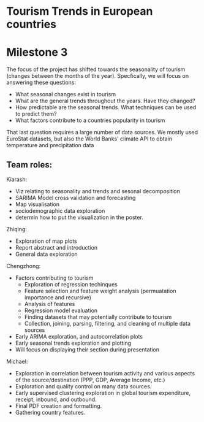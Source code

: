 # Tourism Trends in European countries
# Milestone 3
The focus of the project has shifted towards the seasonality of tourism (changes between the months of the year). Specfically, we will focus on answering these questions:
* What seasonal changes exist in tourism
* What are the general trends throughout the years. Have they changed?
* How predictable are the seasonal trends. What techniques can be used to predict them?
* What factors contribute to a countries popularity in tourism

That last question requires a large number of data sources. We mostly used EuroStat datasets, but also the World Banks' climate API to obtain temperature and precipitation data

## Team roles:
Kiarash:
* Viz relating to seasonality and trends and sesonal decomposition
* SARIMA Model cross validation and forecasting
* Map visualisation
* sociodemographic data exploration
* determin how to put the visualization in the poster.

Zhiqing:
* Exploration of map plots
* Report abstract and introduction
* General data exploration

Chengzhong:
* Factors contributing to tourism
  * Exploration of regression techinques
  * Feature selection and feature weight analysis (permuatation importance and recursive)
  * Analysis of features
  * Regression model evaluation
  * Finding datasets that may potentially contribute to tourism
  * Collection, joining, parsing, filtering, and cleaning of multiple data sources
* Early ARIMA exploration, and autocorrelation plots
* Early seasonal trends exploration and plotting
* Will focus on displaying their section during presentation

Michael:
* Exploration in correlation between tourism activity and various aspects of the source/destination (PPP, GDP, Average Income, etc.)
* Exploration and quality control on many data sources.
* Early supervised clustering exploration in global tourism expenditure, receipt, inbound, and outbound.
* Final PDF creation and formatting.
* Gathering country features.
